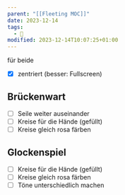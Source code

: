 ```yaml
---
parent: "[[Fleeting MOC]]"
date: 2023-12-14
tags:
  - 🦠
modified: 2023-12-14T10:07:25+01:00
---
```


für beide
- [x] zentriert (besser: Fullscreen)

## Brückenwart

- [ ] Seile weiter auseinander
- [ ] Kreise für die Hände (gefüllt)
- [ ] Kreise gleich rosa färben

## Glockenspiel
- [ ]  Kreise für die Hände (gefüllt)
- [ ] Kreise gleich rosa färben
- [ ] Töne unterschiedlich machen
